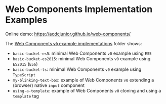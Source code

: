 # Web Components Implementation Examples

Online demo: https://acdcjunior.github.io/web-components/

The [Web Components **`v0`** example implementations](v0/index.html) folder shows:

- <code>basic-bucket-es5</code>: minimal Web Components <code>v0</code> example using <code>ES5</code>
- <code>basic-bucket-es2015</code>: minimal Web Components <code>v0</code> example using <code>ES2015</code> (<code>ES6</code>)
- <code>basic-bucket-ts</code>: minimal Web Components <code>v0</code> example using <code>TypeScript</code>
- <code>my-blinking-text-box</code>: example of Web Components <code>v0</code> extending a (browser) native <code>input</code> component
- <code>using-a-template</code>: example of Web Components <code>v0</code> cloning and using a <code>template</code> tag